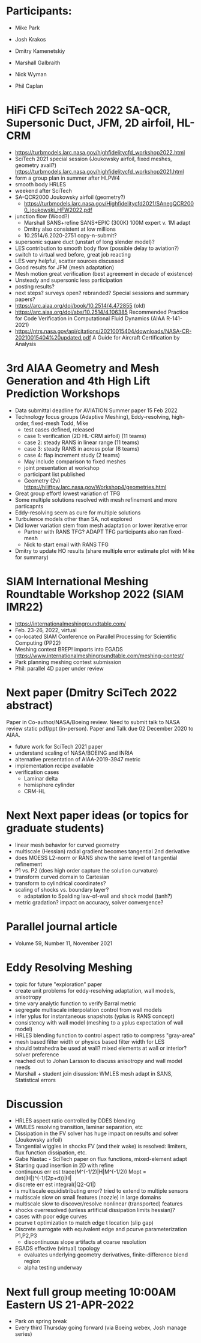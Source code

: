 
# Participants:
- Mike Park
- Josh Krakos
- Dmitry Kamenetskiy
- Marshall Galbraith
- Nick Wyman

- Phil Caplan


# HiFi CFD SciTech 2022 SA-QCR, Supersonic Duct, JFM, 2D airfoil, HL-CRM
  - https://turbmodels.larc.nasa.gov/highfidelitycfd_workshop2022.html
  - SciTech 2021 special session (Joukowsky airfoil, fixed meshes, geometry avail?)
    https://turbmodels.larc.nasa.gov/highfidelitycfd_workshop2021.html
  - form a group plan in summer after HLPW4
  - smooth body HRLES
  - weekend after SciTech
  - SA-QCR2000 Joukowsky airfoil (geometry?)
    - https://turbmodels.larc.nasa.gov/Highfidelitycfd2021/SAnegQCR2000_joukowski_HFW2022.pdf
  - junction flow (Wood?)
    - Marshall SANS+refine SANS+EPIC (300K) 100M expert v. 1M adapt
    - Dmitry also consistent at low millions
    - 10.2514/6.2020-2751 copy-n-submit?
  - supersonic square duct (unstart of long slender model)? 
  - LES contribution to smooth body flow (possible delay to aviation?)
  - switch to virtual wed before, great job reacting
  - LES very helpful, scatter sources discussed
  - Good results for JFM (mesh adaptation)
  - Mesh motion great verification (best agreement in decade of existence)
  - Unsteady and supersonic less participation
  - posting results?
  - next steps? surveys open? rebranded? Special sessions and summary papers?
  - https://arc.aiaa.org/doi/book/10.2514/4.472855 (old)
  - https://arc.aiaa.org/doi/abs/10.2514/4.106385 Recommended Practice for Code Verification in Computational Fluid Dynamics (AIAA R-141-2021)
  - https://ntrs.nasa.gov/api/citations/20210015404/downloads/NASA-CR-20210015404%20updated.pdf A Guide for Aircraft Certification by Analysis 

# 3rd AIAA Geometry and Mesh Generation and 4th High Lift Prediction Workshops
  - Data submittal deadline for AVIATION Summer paper 15 Feb 2022
  - Technology focus groups (Adaptive Meshing), Eddy-resolving, high-order, fixed-mesh
    Todd, Mike
    - test cases defined, released
    - case 1: verification (2D HL-CRM airfoil) (11 teams)
    - case 2: steady RANS in linear range (11 teams)
    - case 3: steady RANS in across polar (6 teams)
    - case 4: flap increment study (2 teams)
    - May include comparison to fixed meshes
    - joint presentation at workshop
    - participant list published
    - Geometry (2v) https://hiliftpw.larc.nasa.gov/Workshop4/geometries.html
  - Great group effort! lowest variation of TFG
  - Some multiple solutions resolved with mesh refinement and more particapnts
  - Eddy-resolving seem as cure for multiple solutions
  - Turbulence models other than SA, not explored
  - Did lower variation stem from mesh adaptation or lower iterative error
    - Partner with RANS TFG? ADAPT TFG participants also ran fixed-mesh
    - Nick to start email with RANS TFG
  - Dmitry to update HO results (share multiple error estimate plot with Mike for summary)

# SIAM International Meshing Roundtable Workshop 2022 (SIAM IMR22)
- https://internationalmeshingroundtable.com/
- Feb. 23-26, 2022,  virtual
- co-located SIAM Conference on Parallel Processing for Scientific Computing (PP22)
- Meshing contest BREP! imports into EGADS https://www.internationalmeshingroundtable.com/meshing-contest/
- Park planning meshing contest submission
- Phil: parallel 4D paper under review

# Next paper (Dmitry SciTech 2022 abstract)
Paper in Co-author/NASA/Boeing review.
Need to submit talk to NASA review static pdf/ppt (in-person).
Paper and Talk due 02 December 2020 to AIAA.
- future work for SciTech 2021 paper
- understand scaling of NASA/BOEING and INRIA
- alternative presentation of AIAA-2019-3947 metric
- implementation recipe available
- verification cases
  - Laminar delta
  - hemisphere cylinder
  - CRM-HL

# Next Next paper ideas (or topics for graduate students)
- linear mesh behavior for curved geometry
- multiscale (Hessian) radial gradient becomes tangential 2nd derivative
- does MOESS L2-norm or RANS show the same level of tangential refinement
- P1 vs. P2 (does high order capture the solution curvature)
- transform curved domain to Cartesian
- transform to cylindrical coordinates?
- scaling of shocks vs. boundary layer?
  - adaptation to Spalding law-of-wall and shock model (tanh?)
- metric gradation? impact on accuracy, solver convergence? 

# Parallel journal article
- Volume 59, Number 11, November 2021

# Eddy Resolving Meshing
- topic for future "exploration" paper
- create unit problems for eddy-resolving adaptation, wall models, anisotropy
- time vary analytic function to verify Barral metric
- segregate multiscale interpolation control from wall models
- infer yplus for instantaneous snapshots (yplus is RANS concept)
- consistency with wall model (meshing to a yplus expectation of wall model)
- HRLES blending function to control aspect ratio to compress "gray-area"
- mesh based filter width or physics based filter width for LES
- should tetrahedra be used at wall? mixed elements at wall or interior? solver preference
- reached out to Johan Larsson to discuss anisotropy and wall model needs
- Marshall + student join disussion: WMLES mesh adapt in SANS, Statistical errors

# Discussion
- HRLES aspect ratio controlled by DDES blending
- WMLES resolving transition, laminar separation, etc
- Dissipation in the FV solver has huge impact on results and solver (Joukowsky airfoil)
- Tangential wiggles in shocks FV (and their wake) is resolved: limiters, flux function dissipation, etc.
- Gabe Nastac - SciTech paper on flux functions, mixed-element adapt
- Starting quad insertion in 2D with refine
- continuous err est trace(M^(-1/2)|H|M^(-1/2)) Mopt = det(|H|)^(-1/(2p+d))|H|
- discrete err est integral(|Q2-Q1|)
- is multiscale equidistributing error? tried to extend to multiple sensors
- multiscale slow on small features (nozzle) in large domains
- multiscale slow to discover/resolve nonlinear (transported) features
- shocks overresolved (unless artificial dissipation limits hessian)?
- cases with poor edge curves
- pcurve t optimization to match edge t location (slip gap)
- Discrete surrogate with equivalent edge and pcurve parameterization P1,P2,P3
  - discontinuous slope artifacts at coarse resolution 
- EGADS effective (virtual) topology
  - evaluates underlying geometry derivatives, finite-difference blend region
  - alpha testing underway

# Next full group meeting 10:00AM Eastern US 21-APR-2022
- Park on spring break
- Every third Thursday going forward (via Boeing webex, Josh manage series)


